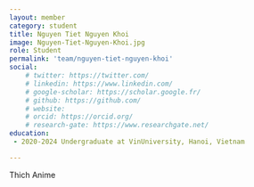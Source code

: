```yaml
---
layout: member
category: student
title: Nguyen Tiet Nguyen Khoi
image: Nguyen-Tiet-Nguyen-Khoi.jpg
role: Student
permalink: 'team/nguyen-tiet-nguyen-khoi'
social:
    # twitter: https://twitter.com/
    # linkedin: https://www.linkedin.com/
    # google-scholar: https://scholar.google.fr/
    # github: https://github.com/
    # website:
    # orcid: https://orcid.org/
    # research-gate: https://www.researchgate.net/
education:
 - 2020-2024 Undergraduate at VinUniversity, Hanoi, Vietnam

---
```


Thich Anime
